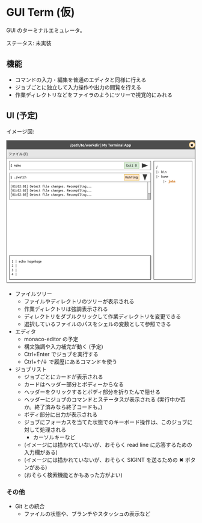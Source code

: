 # GUI Term (仮)

GUI のターミナルエミュレータ。

ステータス: 未実装

## 機能

- コマンドの入力・編集を普通のエディタと同様に行える
- ジョブごとに独立して入力操作や出力の閲覧を行える
- 作業ディレクトリなどをファイラのようにツリーで視覚的にみれる

## UI (予定)

イメージ図:

![window image](docs/images/window-image.png)

- ファイルツリー
    - ファイルやディレクトリのツリーが表示される
    - 作業ディレクトリは強調表示される
    - ディレクトリをダブルクリックして作業ディレクトリを変更できる
    - 選択しているファイルのパスをシェルの変数として参照できる
- エディタ
    - monaco-editor の予定
    - 構文強調や入力補完が動く (予定)
    - Ctrl+Enter でジョブを実行する
    - Ctrl+↑/↓ で履歴にあるコマンドを使う
- ジョブリスト
    - ジョブごとにカードが表示される
    - カードはヘッダー部分とボディーからなる
    - ヘッダーをクリックするとボディ部分を折りたんで隠せる
    - ヘッダーにジョブのコマンドとステータスが表示される (実行中か否か。終了済みなら終了コードも。)
    - ボディ部分に出力が表示される
    - ジョブにフォーカスを当てた状態でのキーボード操作は、このジョブに対して処理される
        - カーソルキーなど
    - (イメージには描かれていないが、おそらく read line に応答するための入力欄がある)
    - (イメージには描かれていないが、おそらく SIGINT を送るための ✖ ボタンがある)
    - (おそらく検索機能とかもあった方がよい)

### その他

- Git との統合
    - ファイルの状態や、ブランチやスタッシュの表示など
